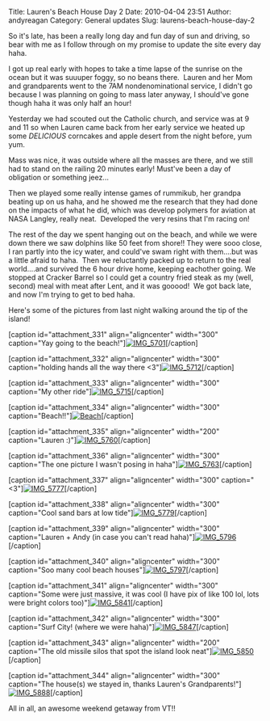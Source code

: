 Title: Lauren's Beach House Day 2
Date: 2010-04-04 23:51
Author: andyreagan
Category: General updates
Slug: laurens-beach-house-day-2

So it's late, has been a really long day and fun day of sun and driving,
so bear with me as I follow through on my promise to update the site
every day haha.

I got up real early with hopes to take a time lapse of the sunrise on
the ocean but it was suuuper foggy, so no beans there.  Lauren and her
Mom and grandparents went to the 7AM nondenominational service, I didn't
go because I was planning on going to mass later anyway, I should've
gone though haha it was only half an hour!

Yesterday we had scouted out the Catholic church, and service was at 9
and 11 so when Lauren came back from her early service we heated up some
*DELICIOUS* corncakes and apple desert from the night before, yum yum.

Mass was nice, it was outside where all the masses are there, and we
still had to stand on the railing 20 minutes early! Must've been a day
of obligation or something jeez...

Then we played some really intense games of rummikub, her grandpa
beating up on us haha, and he showed me the research that they had done
on the impacts of what he did, which was develop polymers for aviation
at NASA Langley, really neat.  Developed the very resins that I'm racing
on!

The rest of the day we spent hanging out on the beach, and while we were
down there we saw dolphins like 50 feet from shore!! They were sooo
close, I ran partly into the icy water, and could've swam right with
them....but was a little afraid to haha.  Then we reluctantly packed up
to return to the real world....and survived the 6 hour drive home,
keeping eachother going. We stopped at Cracker Barrel so I could get a
country fried steak as my (well, second) meal with meat after Lent, and
it was gooood!  We got back late, and now I'm trying to get to bed haha.

Here's some of the pictures from last night walking around the tip of
the island!

[caption id="attachment\_331" align="aligncenter" width="300"
caption="Yay going to the
beach!"][![](http://andyreagan.com/wp-content/uploads/2010/04/IMG_5701-300x200.jpg "IMG_5701")](http://andyreagan.com/wp-content/uploads/2010/04/IMG_5701.jpg)[/caption]

[caption id="attachment\_332" align="aligncenter" width="300"
caption="holding hands all the way there
\<3"][![](http://andyreagan.com/wp-content/uploads/2010/04/IMG_5712-300x200.jpg "IMG_5712")](http://andyreagan.com/wp-content/uploads/2010/04/IMG_5712.jpg)[/caption]

[caption id="attachment\_333" align="aligncenter" width="300"
caption="My other
ride"][![](http://andyreagan.com/wp-content/uploads/2010/04/IMG_5715-300x200.jpg "IMG_5715")](http://andyreagan.com/wp-content/uploads/2010/04/IMG_5715.jpg)[/caption]

[caption id="attachment\_334" align="aligncenter" width="300"
caption="Beach!!"][![](http://andyreagan.com/wp-content/uploads/2010/04/IMG_5719-300x200.jpg "Beach")](http://andyreagan.com/wp-content/uploads/2010/04/IMG_5719.jpg)[/caption]

[caption id="attachment\_335" align="aligncenter" width="200"
caption="Lauren
:)"][![](http://andyreagan.com/wp-content/uploads/2010/04/IMG_5760-200x300.jpg "IMG_5760")](http://andyreagan.com/wp-content/uploads/2010/04/IMG_5760.jpg)[/caption]

[caption id="attachment\_336" align="aligncenter" width="300"
caption="The one picture I wasn't posing in
haha"][![](http://andyreagan.com/wp-content/uploads/2010/04/IMG_5763-300x200.jpg "IMG_5763")](http://andyreagan.com/wp-content/uploads/2010/04/IMG_5763.jpg)[/caption]

[caption id="attachment\_337" align="aligncenter" width="300"
caption="\<3"][![](http://andyreagan.com/wp-content/uploads/2010/04/IMG_5777-300x200.jpg "IMG_5777")](http://andyreagan.com/wp-content/uploads/2010/04/IMG_5777.jpg)[/caption]

[caption id="attachment\_338" align="aligncenter" width="300"
caption="Cool sand bars at low
tide"][![](http://andyreagan.com/wp-content/uploads/2010/04/IMG_5779-300x200.jpg "IMG_5779")](http://andyreagan.com/wp-content/uploads/2010/04/IMG_5779.jpg)[/caption]

[caption id="attachment\_339" align="aligncenter" width="300"
caption="Lauren + Andy (in case you can't read
haha)"][![](http://andyreagan.com/wp-content/uploads/2010/04/IMG_5796-300x200.jpg "IMG_5796")](http://andyreagan.com/wp-content/uploads/2010/04/IMG_5796.jpg)[/caption]

[caption id="attachment\_340" align="aligncenter" width="300"
caption="Soo many cool beach
houses"][![](http://andyreagan.com/wp-content/uploads/2010/04/IMG_5797-300x200.jpg "IMG_5797")](http://andyreagan.com/wp-content/uploads/2010/04/IMG_5797.jpg)[/caption]

[caption id="attachment\_341" align="aligncenter" width="300"
caption="Some were just massive, it was cool (I have pix of like 100
lol, lots were bright colors
too)"][![](http://andyreagan.com/wp-content/uploads/2010/04/IMG_5841-300x200.jpg "IMG_5841")](http://andyreagan.com/wp-content/uploads/2010/04/IMG_5841.jpg)[/caption]

[caption id="attachment\_342" align="aligncenter" width="300"
caption="Surf City! (where we were
haha)"][![](http://andyreagan.com/wp-content/uploads/2010/04/IMG_5847-300x194.jpg "IMG_5847")](http://andyreagan.com/wp-content/uploads/2010/04/IMG_5847.jpg)[/caption]

[caption id="attachment\_343" align="aligncenter" width="200"
caption="The old missile silos that spot the island look
neat"][![](http://andyreagan.com/wp-content/uploads/2010/04/IMG_5850-200x300.jpg "IMG_5850")](http://andyreagan.com/wp-content/uploads/2010/04/IMG_5850.jpg)[/caption]

[caption id="attachment\_344" align="aligncenter" width="300"
caption="The house(s) we stayed in, thanks Lauren's
Grandparents!"][![](http://andyreagan.com/wp-content/uploads/2010/04/IMG_5888-300x200.jpg "IMG_5888")](http://andyreagan.com/wp-content/uploads/2010/04/IMG_5888.jpg)[/caption]

All in all, an awesome weekend getaway from VT!!

